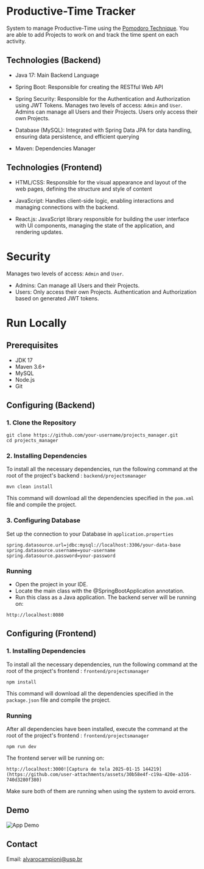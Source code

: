 # Productive-Time Tracker
System to manage Productive-Time using the [Pomodoro Technique](https://en.wikipedia.org/wiki/Pomodoro_Technique). You are able to add Projects to work on and track the time spent on each activity. 

## Technologies (Backend)
- Java 17: Main Backend Language

- Spring Boot: Responsible for creating the RESTful Web API

- Spring Security: Responsible for the Authentication and Authorization using JWT Tokens. Manages two levels of access: `Admin` and `User`. Admins can manage all Users and their Projects. Users only access their own Projects.

- Database (MySQL): Integrated with Spring Data JPA for data handling, ensuring data persistence, and efficient querying

- Maven: Dependencies Manager

## Technologies (Frontend)
- HTML/CSS: Responsible for the visual appearance and layout of the web pages, defining the structure and style of content

- JavaScript: Handles client-side logic, enabling interactions and managing connections with the backend.

- React.js: JavaScript library responsible for building the user interface with UI components, managing the state of the application, and rendering updates.

# Security
Manages two levels of access: `Admin` and `User`.
- Admins: Can manage all Users and their Projects. 
- Users: Only access their own Projects.
Authentication and Authorization based on generated JWT tokens.

# Run Locally

## Prerequisites
- JDK 17
- Maven 3.6+
- MySQL
- Node.js
- Git

## Configuring (Backend)

### 1. Clone the Repository
```
git clone https://github.com/your-username/projects_manager.git
cd projects_manager
```
### 2. Installing Dependencies
To install all the necessary dependencies, run the following command at the root of the project's backend : `backend/projectsmanager`
```
mvn clean install
```
This command will download all the dependencies specified in the `pom.xml` file and compile the project.

### 3. Configuring Database
Set up the connection to your Database in `application.properties`
```
spring.datasource.url=jdbc:mysql://localhost:3306/your-data-base
spring.datasource.username=your-username
spring.datasource.password=your-password
```

### Running
- Open the project in your IDE. 
- Locate the main class with the @SpringBootApplication annotation.
- Run this class as a Java application.
The backend server will be running on:
```
http://localhost:8080
```

## Configuring (Frontend)

### 1. Installing Dependencies
To install all the necessary dependencies, run the following command at the root of the project's frontend : `frontend/projectsmanager`
```
npm install
```
This command will download all the dependencies specified in the `package.json` file and compile the project.

### Running
After all dependencies have been installed, execute the command at the root of the project's frontend : `frontend/projectsmanager`
```
npm run dev
```
The frontend server will be running on:
```
http://localhost:3000![Captura de tela 2025-01-15 144219](https://github.com/user-attachments/assets/30b58e4f-c19a-420e-a316-740d3280f380)

```

Make sure both of them are running when using the system to avoid errors.

## Demo

![App Demo](https://github.com/user-attachments/assets/0256c04c-bed6-4cfa-9318-c612df252224)

## Contact
Email: alvarocampioni@usp.br

